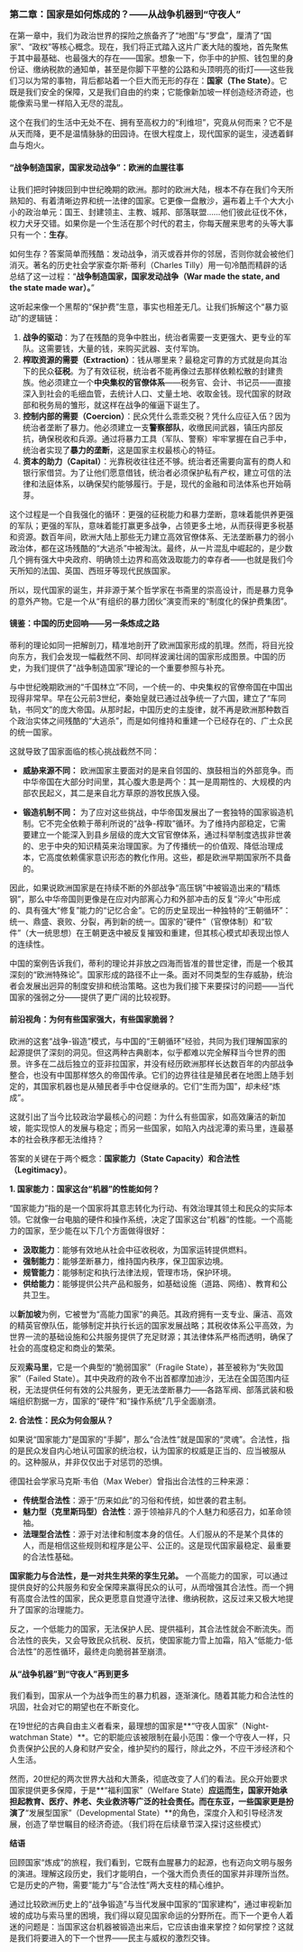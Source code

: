 ### **第二章：国家是如何炼成的？——从战争机器到“守夜人”**

在第一章中，我们为政治世界的探险之旅备齐了“地图”与“罗盘”，厘清了“国家”、“政权”等核心概念。现在，我们将正式踏入这片广袤大陆的腹地，首先聚焦于其中最基础、也最强大的存在——国家。想象一下，你手中的护照、钱包里的身份证、缴纳税款的通知单，甚至是你脚下平整的公路和头顶明亮的街灯——这些我们习以为常的事物，背后都站着一个巨大而无形的存在：**国家（The State）**。它既是我们安全的保障，又是我们自由的约束；它能像新加坡一样创造经济奇迹，也能像索马里一样陷入无尽的混乱。

这个在我们的生活中无处不在、拥有至高权力的“利维坦”，究竟从何而来？它不是从天而降，更不是温情脉脉的田园诗。在很大程度上，现代国家的诞生，浸透着鲜血与炮火。

#### **“战争制造国家，国家发动战争”：欧洲的血腥往事**

让我们把时钟拨回到中世纪晚期的欧洲。那时的欧洲大陆，根本不存在我们今天所熟知的、有着清晰边界和统一法律的国家。它更像一盘散沙，遍布着上千个大大小小的政治单元：国王、封建领主、主教、城邦、部落联盟……他们彼此征伐不休，权力犬牙交错。如果你是一个生活在那个时代的君主，你每天醒来思考的头等大事只有一个：**生存**。

如何生存？答案简单而残酷：发动战争，消灭或吞并你的邻居，否则你就会被他们消灭。著名的历史社会学家查尔斯·蒂利（Charles Tilly）用一句冷酷而精辟的话总结了这一过程：“**战争制造国家，国家发动战争（War made the state, and the state made war）。**”

这听起来像一个黑帮的“保护费”生意，事实也相差无几。让我们拆解这个“暴力驱动”的逻辑链：

1.  **战争的驱动**：为了在残酷的竞争中胜出，统治者需要一支更强大、更专业的军队。这需要钱，大量的钱，来购买武器、支付军饷。
2.  **榨取资源的需要（Extraction）**：钱从哪里来？最稳定可靠的方式就是向其治下的民众**征税**。为了有效征税，统治者不能再像过去那样依赖松散的封建贵族。他必须建立一个**中央集权的官僚体系**——税务官、会计、书记员——直接深入到社会的毛细血管，去统计人口、丈量土地、收取金钱。现代国家的财政部和税务局的雏形，就这样在战争的催逼下诞生了。
3.  **控制内部的需要（Coercion）**：民众凭什么乖乖交税？凭什么应征入伍？因为统治者垄断了暴力。他必须建立一支**警察部队**，收缴民间武器，镇压内部反抗，确保税收和兵源。通过将暴力工具（军队、警察）牢牢掌握在自己手中，统治者实现了**暴力的垄断**，这是国家主权最核心的特征。
4.  **资本的助力（Capital）**：光靠税收往往还不够。统治者还需要向富有的商人和银行家借贷。为了让他们愿意借钱，统治者必须保护私有产权，建立可信的法律和法庭体系，以确保契约能够履行。于是，现代的金融和司法体系也开始萌芽。

这个过程是一个自我强化的循环：更强的征税能力和暴力垄断，意味着能供养更强的军队；更强的军队，意味着能打赢更多战争，占领更多土地，从而获得更多税基和资源。数百年间，欧洲大陆上那些无力建立高效官僚体系、无法垄断暴力的弱小政治体，都在这场残酷的“大逃杀”中被淘汰。最终，从一片混乱中崛起的，是少数几个拥有强大中央政府、明确领土边界和高效汲取能力的幸存者——也就是我们今天所知的法国、英国、西班牙等现代民族国家。

所以，现代国家的诞生，并非源于某个哲学家在书斋里的崇高设计，而是暴力竞争的意外产物。它是一个从“有组织的暴力团伙”演变而来的“制度化的保护费集团”。

#### **镜鉴：中国的历史回响——另一条炼成之路**

蒂利的理论如同一把解剖刀，精准地剖开了欧洲国家形成的肌理。然而，将目光投向东方，我们会发现一幅截然不同、却同样波澜壮阔的国家形成图景。中国的历史，为我们提供了“战争制造国家”理论的一个重要参照与补充。

与中世纪晚期欧洲的“千国林立”不同，一个统一的、中央集权的官僚帝国在中国出现得非常早。早在公元前3世纪，秦始皇就已通过战争统一了六国，建立了“车同轨，书同文”的庞大帝国。从那时起，中国历史的主旋律，就不再是欧洲那种数百个政治实体之间残酷的“大逃杀”，而是如何维持和重建一个已经存在的、广土众民的统一国家。

这就导致了国家面临的核心挑战截然不同：

* **威胁来源不同：** 欧洲国家主要面对的是来自邻国的、旗鼓相当的外部竞争。而中华帝国在大部分时间里，其心腹大患是两个：其一是周期性的、大规模的内部农民起义，其二是来自北方草原的游牧民族入侵。

* **锻造机制不同：** 为了应对这些挑战，中华帝国发展出了一套独特的国家锻造机制。它不完全依赖于蒂利所说的“战争-榨取”循环。为了维持内部稳定，它需要建立一个能深入到县乡层级的庞大文官官僚体系，通过科举制度选拔非世袭的、忠于中央的知识精英来治理国家。为了传播统一的价值观、降低治理成本，它高度依赖儒家意识形态的教化作用。这些，都是欧洲早期国家所不具备的。

因此，如果说欧洲国家是在持续不断的外部战争“高压锅”中被锻造出来的“精炼钢”，那么中华帝国则更像是在应对内部离心力和外部冲击的反复“淬火”中形成的、具有强大“修复”能力的“记忆合金”。它的历史呈现出一种独特的“王朝循环”：统一、鼎盛、衰败、分裂，再到新的统一。国家的“硬件”（官僚体制）和“软件”（大一统思想）在王朝更迭中被反复摧毁和重建，但其核心模式却表现出惊人的连续性。

中国的案例告诉我们，蒂利的理论并非放之四海而皆准的普世定律，而是一个极其深刻的“欧洲特殊论”。国家形成的路径不止一条。面对不同类型的生存威胁，统治者会发展出迥异的制度安排和统治策略。这也为我们接下来要探讨的问题——当代国家的强弱之分——提供了更广阔的比较视野。

#### **前沿视角：为何有些国家强大，有些国家脆弱？**

欧洲的这套“战争-锻造”模式，与中国的“王朝循环”经验，共同为我们理解国家的起源提供了深刻的洞见。但这两种古典剧本，似乎都难以完全解释当今世界的图景。许多在二战后独立的亚非拉国家，并没有经历欧洲那样长达数百年的内部战争整合，也没有中国那样悠久的帝国传承。它们的边界往往是殖民者在地图上随手划定的，其国家机器也是从殖民者手中仓促继承的。它们“生而为国”，却未经“炼成”。

这就引出了当今比较政治学最核心的问题：为什么有些国家，如高效廉洁的新加坡，能实现惊人的发展与稳定；而另一些国家，如陷入内战泥潭的索马里，连最基本的社会秩序都无法维持？

答案的关键在于两个概念：**国家能力（State Capacity）**和**合法性（Legitimacy）**。

**1. 国家能力：国家这台“机器”的性能如何？**

“国家能力”指的是一个国家将其意志转化为行动、有效治理其领土和民众的实际本领。它就像一台电脑的硬件和操作系统，决定了国家这台“机器”的性能。一个高能力的国家，至少能在以下几个方面做得很好：

*   **汲取能力**：能够有效地从社会中征收税收，为国家运转提供燃料。
*   **强制能力**：能够垄断暴力，维持国内秩序，保卫国家边境。
*   **规管能力**：能够制定和执行法律法规，管理市场，保护环境。
*   **供给能力**：能够提供公共产品和服务，如基础设施（道路、网络）、教育和公共卫生。

以**新加坡**为例，它被誉为“高能力国家”的典范。其政府拥有一支专业、廉洁、高效的精英官僚队伍，能够制定并执行长远的国家发展战略；其税收体系公平高效，为世界一流的基础设施和公共服务提供了充足财源；其法律体系严格而透明，确保了社会的高度稳定和商业的繁荣。

反观**索马里**，它是一个典型的“脆弱国家”（Fragile State），甚至被称为“失败国家”（Failed State）。其中央政府的政令不出首都摩加迪沙，无法在全国范围内征税，无法提供任何有效的公共服务，更无法垄断暴力——各路军阀、部落武装和极端组织割据一方，国家的“硬件”和“操作系统”几乎全面崩溃。

**2. 合法性：民众为何会服从？**

如果说“国家能力”是国家的“手脚”，那么“合法性”就是国家的“灵魂”。合法性，指的是民众发自内心地认可国家的统治权，认为国家的权威是正当的、应当被服从的。这种服从，并非仅仅出于对惩罚的恐惧。

德国社会学家马克斯·韦伯（Max Weber）曾指出合法性的三种来源：

*   **传统型合法性**：源于“历来如此”的习俗和传统，如世袭的君主制。
*   **魅力型（克里斯玛型）合法性**：源于领袖非凡的个人魅力和感召力，如革命领袖。
*   **法理型合法性**：源于对法律和制度本身的信任。人们服从的不是某个具体的人，而是相信这些规则和程序是公平、公正的。这是现代国家最稳定、最重要的合法性基础。

**国家能力与合法性，是一对共生共荣的孪生兄弟。** 一个高能力的国家，可以通过提供良好的公共服务和安全保障来赢得民众的认可，从而增强其合法性。而一个拥有高度合法性的国家，民众更愿意自觉遵守法律、缴纳税款，这反过来又极大地提升了国家的治理能力。

反之，一个低能力的国家，无法保护人民、提供福利，其合法性就会不断流失。而合法性的丧失，又会导致民众抗税、反抗，使国家能力雪上加霜，陷入“低能力-低合法性”的恶性循环，最终走向脆弱甚至崩溃。

#### **从“战争机器”到“守夜人”再到更多**

我们看到，国家从一个为战争而生的暴力机器，逐渐演化。随着其能力和合法性的巩固，社会对它的期望也在不断变化。

在19世纪的古典自由主义者看来，最理想的国家是**“守夜人国家”（Night-watchman State）**。它的职能应该被限制在最小范围：像一个守夜人一样，只负责保护公民的人身和财产安全，维护契约的履行，除此之外，不应干涉经济和个人生活。

然而，20世纪的两次世界大战和大萧条，彻底改变了人们的看法。民众开始要求国家提供更多保障，于是**“福利国家”（Welfare State）**应运而生，国家开始承担起教育、医疗、养老、失业救济等广泛的社会责任。而在东亚，一些国家更是扮演了**“发展型国家”（Developmental State）**的角色，深度介入和引导经济发展，创造了举世瞩目的经济奇迹。（我们将在后续章节深入探讨这些模式）

**结语**

回顾国家“炼成”的旅程，我们看到，它既有血腥暴力的起源，也有迈向文明与服务的演进。理解这段历史，我们才能明白，一个强大而负责任的国家并非理所当然。它是历史的产物，需要“能力”与“合法性”两大支柱的精心维护。

通过比较欧洲历史上的“战争锻造”与当代发展中国家的“国家建构”，通过审视新加坡的成功与索马里的困境，我们得以窥见国家命运的分野所在。而下一个更令人着迷的问题是：当国家这台机器被锻造出来后，它应该由谁来掌控？如何掌控？这就是我们将要进入的下一个世界——民主与威权的激烈交锋。